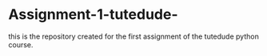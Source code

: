 # Assignment-1-tutedude-
this is the repository created for the first assignment of the tutedude python course.
